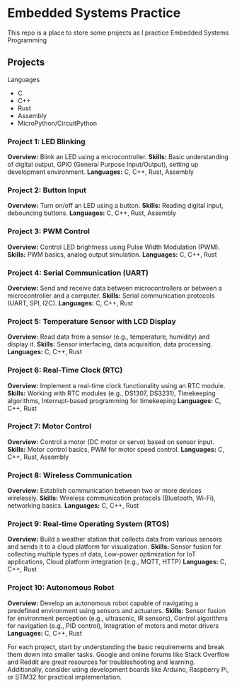 # Embedded Systems Practice
This repo is a place to store some projects as I practice Embedded Systems Programming

## Projects
Languages
- C
- C++
- Rust
- Assembly
- MicroPython/CircuitPython

### Project 1: LED Blinking
**Overview:** Blink an LED using a microcontroller.
**Skills:** Basic understanding of digital output, GPIO (General Purpose Input/Output), setting up development environment.
**Languages:** C, C++, Rust, Assembly

### Project 2: Button Input
**Overview:** Turn on/off an LED using a button.
**Skills:** Reading digital input, debouncing buttons.
**Languages:** C, C++, Rust, Assembly

### Project 3: PWM Control
**Overview:** Control LED brightness using Pulse Width Modulation (PWM).
**Skills:** PWM basics, analog output simulation.
**Languages:** C, C++, Rust

### Project 4: Serial Communication (UART)
**Overview:** Send and receive data between microcontrollers or between a microcontroller and a computer.
**Skills:** Serial communication protocols (UART, SPI, I2C).
**Languages:** C, C++, Rust

### Project 5: Temperature Sensor with LCD Display
**Overview:** Read data from a sensor (e.g., temperature, humidity) and display it.
**Skills:** Sensor interfacing, data acquisition, data processing.
**Languages:** C, C++, Rust

### Project 6: Real-Time Clock (RTC)
**Overview:** Implement a real-time clock functionality using an RTC module.
**Skills:** Working with RTC modules (e.g., DS1307, DS3231), Timekeeping algorithms, Interrupt-based programming for timekeeping
**Languages:** C, C++, Rust

### Project 7: Motor Control
**Overview:** Control a motor (DC motor or servo) based on sensor input.
**Skills:** Motor control basics, PWM for motor speed control.
**Languages:** C, C++, Rust, Assembly

### Project 8: Wireless Communication
**Overview:** Establish communication between two or more devices wirelessly.
**Skills:** Wireless communication protocols (Bluetooth, Wi-Fi), networking basics.
**Languages:** C, C++, Rust

### Project 9: Real-time Operating System (RTOS)
**Overview:** Build a weather station that collects data from various sensors and sends it to a cloud platform for visualization.
**Skills:** Sensor fusion for collecting multiple types of data, Low-power optimization for IoT applications, Cloud platform integration (e.g., MQTT, HTTP)
**Languages:** C, C++, Rust

### Project 10: Autonomous Robot
**Overview:** Develop an autonomous robot capable of navigating a predefined environment using sensors and actuators.
**Skills:**  Sensor fusion for environment perception (e.g., ultrasonic, IR sensors), Control algorithms for navigation (e.g., PID control), Integration of motors and motor drivers
**Languages:** C, C++, Rust

For each project, start by understanding the basic requirements and break them down into smaller tasks. Google and online forums like Stack Overflow and Reddit are great resources for troubleshooting and learning. Additionally, consider using development boards like Arduino, Raspberry Pi, or STM32 for practical implementation.

